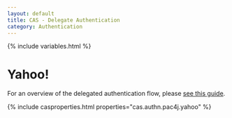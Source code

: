 ```yaml
---
layout: default
title: CAS - Delegate Authentication
category: Authentication
---
```


{% include variables.html %}

# Yahoo!

For an overview of the delegated authentication flow, please [see this guide](Delegate-Authentication.html).
         
{% include casproperties.html properties="cas.authn.pac4j.yahoo" %}
